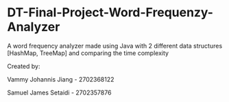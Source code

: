 # DT-Final-Project-Word-Frequenzy-Analyzer

A word frequency analyzer made using Java with 2 different data structures [HashMap, TreeMap] and comparing the time complexity

Created by:

Vammy Johannis Jiang - 2702368122


Samuel James Setaidi - 2702357876
